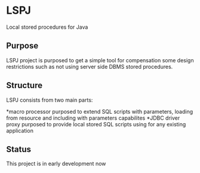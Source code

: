 # LSPJ

Local stored procedures for Java

## Purpose

LSPJ project is purposed to get a simple tool for compensation some design restrictions such as not using server side DBMS stored procedures.

## Structure

LSPJ consists from two main parts: 

 *macro processor purposed to extend SQL scripts with parameters, loading  from resource and including with parameters capabilites
 *JDBC driver proxy purposed to provide local stored SQL scripts using for any existing application

## Status

This project is in early development now